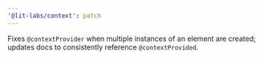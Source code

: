 ```yaml
---
'@lit-labs/context': patch
---
```


Fixes `@contextProvider` when multiple instances of an element are created; updates docs to consistently reference `@contextProvided`.
